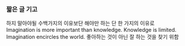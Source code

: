 ### 짧은 글 기고

하지 말아야될 수백가지의 이유보단 해야만 하는 단 한 가지의 이유로    
Imagination is more important than knowledge. Knowledge is limited. Imagination encircles the world.
좋아하는 것이 아닌 잘 하는 것을 찾기 위함
